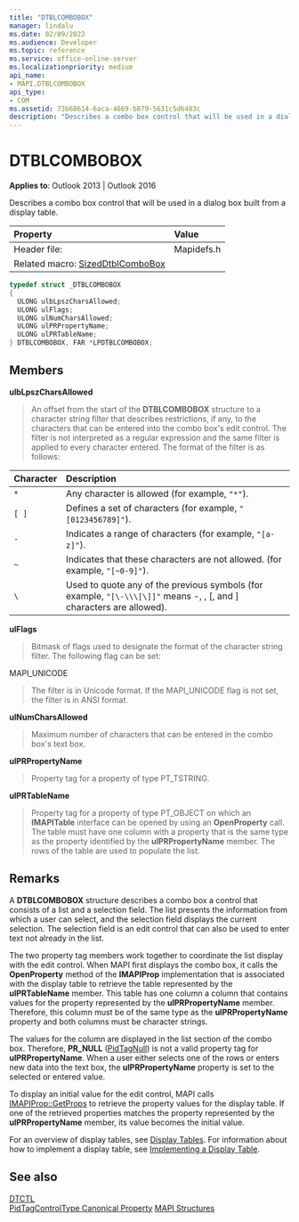 ```yaml
---
title: "DTBLCOMBOBOX" 
manager: lindalu
ms.date: 02/09/2022
ms.audience: Developer
ms.topic: reference
ms.service: office-online-server
ms.localizationpriority: medium
api_name:
- MAPI.DTBLCOMBOBOX
api_type:
- COM
ms.assetid: 73b68614-6aca-4669-b879-5631c5d6483c
description: "Describes a combo box control that will be used in a dialog box built from a display table."
---
```


# DTBLCOMBOBOX
  
**Applies to**: Outlook 2013 | Outlook 2016
  
Describes a combo box control that will be used in a dialog box built from a display table.
  
|Property |Value |
|:-----|:-----|
|Header file:  |Mapidefs.h |
|Related macro: [SizedDtblComboBox](sizeddtblcombobox.md) |

```cpp
typedef struct _DTBLCOMBOBOX
{
  ULONG ulbLpszCharsAllowed;
  ULONG ulFlags;
  ULONG ulNumCharsAllowed;
  ULONG ulPRPropertyName;
  ULONG ulPRTableName;
} DTBLCOMBOBOX, FAR *LPDTBLCOMBOBOX;

```

## Members

**ulbLpszCharsAllowed**
  
> An offset from the start of the **DTBLCOMBOBOX** structure to a character string filter that describes restrictions, if any, to the characters that can be entered into the combo box's edit control. The filter is not interpreted as a regular expression and the same filter is applied to every character entered. The format of the filter is as follows:

|**Character**|**Description**|
|:-----|:-----|
| `*`  |Any character is allowed (for example, `"*"`). |
| `[ ]`|Defines a set of characters (for example, `"[0123456789]"`). |
| `-`  |Indicates a range of characters (for example, `"[a-z]"`). |
| `~`  |Indicates that these characters are not allowed. (for example, `"[~0-9]"`). |
| `\`  |Used to quote any of the previous symbols (for example, `"[\-\\\[\]]"` means -, \, [, and ] characters are allowed). |

**ulFlags**
  
> Bitmask of flags used to designate the format of the character string filter. The following flag can be set:

MAPI_UNICODE
  
> The filter is in Unicode format. If the MAPI_UNICODE flag is not set, the filter is in ANSI format.

**ulNumCharsAllowed**
  
> Maximum number of characters that can be entered in the combo box's text box.

**ulPRPropertyName**
  
> Property tag for a property of type PT_TSTRING.

**ulPRTableName**
  
> Property tag for a property of type PT_OBJECT on which an **IMAPITable** interface can be opened by using an **OpenProperty** call. The table must have one column with a property that is the same type as the property identified by the **ulPRPropertyName** member. The rows of the table are used to populate the list.

## Remarks

A **DTBLCOMBOBOX** structure describes a combo box a control that consists of a list and a selection field. The list presents the information from which a user can select, and the selection field displays the current selection. The selection field is an edit control that can also be used to enter text not already in the list.
  
The two property tag members work together to coordinate the list display with the edit control. When MAPI first displays the combo box, it calls the **OpenProperty** method of the **IMAPIProp** implementation that is associated with the display table to retrieve the table represented by the **ulPRTableName** member. This table has one column a column that contains values for the property represented by the **ulPRPropertyName** member. Therefore, this column must be of the same type as the **ulPRPropertyName** property and both columns must be character strings.
  
The values for the column are displayed in the list section of the combo box. Therefore, **PR_NULL** ([PidTagNull](pidtagnull-canonical-property.md)) is not a valid property tag for **ulPRPropertyName**. When a user either selects one of the rows or enters new data into the text box, the **ulPRPropertyName** property is set to the selected or entered value.
  
To display an initial value for the edit control, MAPI calls [IMAPIProp::GetProps](imapiprop-getprops.md) to retrieve the property values for the display table. If one of the retrieved properties matches the property represented by the **ulPRPropertyName** member, its value becomes the initial value.
  
For an overview of display tables, see [Display Tables](display-tables.md). For information about how to implement a display table, see [Implementing a Display Table](display-table-implementation.md).
  
## See also

[DTCTL](dtctl.md)  
[PidTagControlType Canonical Property](pidtagcontroltype-canonical-property.md)
[MAPI Structures](mapi-structures.md)
